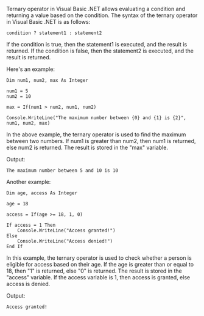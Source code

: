 Ternary operator in Visual Basic .NET allows evaluating a condition and returning a value based on the condition. The syntax of the ternary operator in Visual Basic .NET is as follows:

```
condition ? statement1 : statement2
```

If the condition is true, then the statement1 is executed, and the result is returned. If the condition is false, then the statement2 is executed, and the result is returned. 

Here's an example:

```
Dim num1, num2, max As Integer

num1 = 5
num2 = 10

max = If(num1 > num2, num1, num2)

Console.WriteLine("The maximum number between {0} and {1} is {2}", num1, num2, max)
```

In the above example, the ternary operator is used to find the maximum between two numbers. If num1 is greater than num2, then num1 is returned, else num2 is returned. The result is stored in the "max" variable. 

Output:
```
The maximum number between 5 and 10 is 10
```

Another example:

```
Dim age, access As Integer

age = 18

access = If(age >= 18, 1, 0)

If access = 1 Then
    Console.WriteLine("Access granted!")
Else
    Console.WriteLine("Access denied!")
End If
```

In this example, the ternary operator is used to check whether a person is eligible for access based on their age. If the age is greater than or equal to 18, then "1" is returned, else "0" is returned. The result is stored in the "access" variable. If the access variable is 1, then access is granted, else access is denied.

Output:
```
Access granted!
```